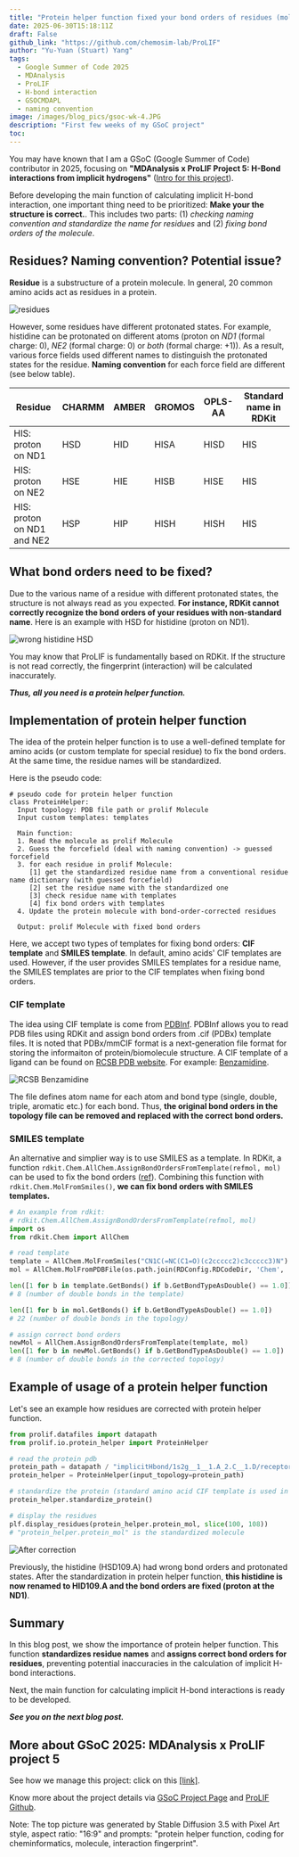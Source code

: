 ```yaml
---
title: "Protein helper function fixed your bond orders of residues (molecules) [GSoC 2025 - Week 4]"
date: 2025-06-30T15:18:11Z
draft: False
github_link: "https://github.com/chemosim-lab/ProLIF"
author: "Yu-Yuan (Stuart) Yang"
tags:
  - Google Summer of Code 2025
  - MDAnalysis
  - ProLIF
  - H-bond interaction
  - GSOCMDAPL
  - naming convention
image: /images/blog_pics/gsoc-wk-4.JPG
description: "First few weeks of my GSoC project"
toc: 
---
```


You may have known that I am a GSoC (Google Summer of Code) contributor in 2025, focusing on **"MDAnalysis x ProLIF Project 5: H-Bond interactions from implicit hydrogens"** ([Intro for this project](/blogs/gsoc)). 

Before developing the main function of calculating implicit H-bond interaction, one important thing need to be prioritized: **Make your the structure is correct.**. This includes two parts: (1) *checking naming convention and standardize the name for residues* and (2) *fixing bond orders of the molecule*.

## Residues? Naming convention? Potential issue?
**Residue** is a substructure of a protein molecule. In general, 20 common amino acids act as residues in a protein. 

![residues](/images/blog_pics/gsoc-wk-4-001.png)

However, some residues have different protonated states. For example, histidine can be protonated on different atoms (proton on *ND1* (formal charge: 0), *NE2* (formal charge: 0) or *both* (formal charge: +1)). As a result, various force fields used different names to distinguish the protonated states for the residue. **Naming convention** for each force field are different (see below table). 

| Residue                       | CHARMM | AMBER | GROMOS | OPLS-AA | Standard name in RDKit |
|-------------------------------|--------|-------|--------|---------|-----|
| HIS: proton on ND1            | HSD    | HID   | HISA   | HISD    | HIS |
| HIS: proton on NE2            | HSE    | HIE   | HISB   | HISE    | HIS |
| HIS: proton on ND1 and NE2    | HSP    | HIP   | HISH   | HISH    | HIS |

## What bond orders need to be fixed?
Due to the various name of a residue with different protonated states, the structure is not always read as you expected. **For instance, RDKit cannot correctly recognize the bond orders of your residues with non-standard name**. Here is an example with HSD for histidine (proton on ND1).

![wrong histidine HSD](/images/blog_pics/gsoc-wk-4-002.png)

You may know that ProLIF is fundamentally based on RDKit. If the structure is not read correctly, the fingerprint (interaction) will be calculated inaccurately.

***Thus, all you need is a protein helper function.***


## Implementation of protein helper function
The idea of the protein helper function is to use a well-defined template for amino acids (or custom template for special residue) to fix the bond orders. At the same time, the residue names will be standardized.

Here is the pseudo code:
```
# pseudo code for protein helper function
class ProteinHelper:
  Input topology: PDB file path or prolif Molecule
  Input custom templates: templates

  Main function:
  1. Read the molecule as prolif Molecule
  2. Guess the forcefield (deal with naming convention) -> guessed forcefield
  3. for each residue in prolif Molecule:
     [1] get the standardized residue name from a conventional residue name dictionary (with guessed forcefield)
     [2] set the residue name with the standardized one
     [3] check residue name with templates
     [4] fix bond orders with templates
  4. Update the protein molecule with bond-order-corrected residues

  Output: prolif Molecule with fixed bond orders
```

Here, we accept two types of templates for fixing bond orders: **CIF template** and **SMILES template**. In default, amino acids' CIF templates are used. However, if the user provides SMILES templates for a residue name, the SMILES templates are prior to the CIF templates when fixing bond orders.


### CIF template
The idea using CIF template is come from [PDBInf](https://github.com/OpenFreeEnergy/pdbinf). PDBInf allows you to read PDB files using RDKit and assign bond orders from .cif (PDBx) template files. It is noted that PDBx/mmCIF format is a next-generation file format for storing the informaiton of protein/biomolecule structure. A CIF template of a ligand can be found on [RCSB PDB website](https://www.rcsb.org/). For example: [Benzamidine](https://www.rcsb.org/ligand/BEN). 

![RCSB Benzamidine](/images/blog_pics/gsoc-wk-4-003.png)

The file defines atom name for each atom and bond type (single, double, triple, aromatic etc.) for each bond. Thus, **the original bond orders in the topology file can be removed and replaced with the correct bond orders.**


### SMILES template
An alternative and simplier way is to use SMILES as a template. In RDKit, a function `rdkit.Chem.AllChem.AssignBondOrdersFromTemplate(refmol, mol)` can be used to fix the bond orders ([ref](https://www.rdkit.org/docs/source/rdkit.Chem.AllChem.html)). Combining this function with `rdkit.Chem.MolFromSmiles()`, **we can fix bond orders with SMILES templates.**
```python
# An example from rdkit:
# rdkit.Chem.AllChem.AssignBondOrdersFromTemplate(refmol, mol) 
import os
from rdkit.Chem import AllChem

# read template
template = AllChem.MolFromSmiles("CN1C(=NC(C1=O)(c2ccccc2)c3ccccc3)N")
mol = AllChem.MolFromPDBFile(os.path.join(RDConfig.RDCodeDir, 'Chem', 'test_data', '4DJU_lig.pdb'))

len([1 for b in template.GetBonds() if b.GetBondTypeAsDouble() == 1.0])
# 8 (number of double bonds in the template)

len([1 for b in mol.GetBonds() if b.GetBondTypeAsDouble() == 1.0])
# 22 (number of double bonds in the topology)

# assign correct bond orders
newMol = AllChem.AssignBondOrdersFromTemplate(template, mol)
len([1 for b in newMol.GetBonds() if b.GetBondTypeAsDouble() == 1.0])
# 8 (number of double bonds in the corrected topology)
```

## Example of usage of a protein helper function
Let's see an example how residues are corrected with protein helper function.
```python
from prolif.datafiles import datapath
from prolif.io.protein_helper import ProteinHelper

# read the protein pdb
protein_path = datapath / "implicitHbond/1s2g__1__1.A_2.C__1.D/receptor_hsd.pdb"
protein_helper = ProteinHelper(input_topology=protein_path)

# standardize the protein (standard amino acid CIF template is used in default)
protein_helper.standardize_protein()

# display the residues
plf.display_residues(protein_helper.protein_mol, slice(100, 108))
# "protein_helper.protein_mol" is the standardized molecule
```


![After correction](/images/blog_pics/gsoc-wk-4-004.png)

Previously, the histidine (HSD109.A) had wrong bond orders and protonated states. After the standardization in protein helper function, **this histidine is now renamed to HID109.A and the bond orders are fixed (proton at the ND1)**.


## Summary
In this blog post, we show the importance of protein helper function. This function **standardizes residue names** and **assigns correct bond orders for residues**, preventing potential inaccuracies in the calculation of implicit H-bond interactions.

Next, the main function for calculating implicit H-bond interactions is ready to be developed.

***See you on the next blog post.***


## More about GSoC 2025: MDAnalysis x ProLIF project 5
See how we manage this project: click on this [[link]](https://github.com/yuyuan871111/GSoC2025_Hbond_PM).

Know more about the project details via [GSoC Project Page](https://summerofcode.withgoogle.com/programs/2025/projects/5Otkx8vp) and [ProLIF Github](https://github.com/chemosim-lab/ProLIF).

Note: The top picture was generated by Stable Diffusion 3.5 with Pixel Art style, aspect ratio: "16:9" and prompts: "protein helper function, coding for cheminformatics, molecule, interaction fingerprint".